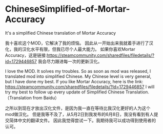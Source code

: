 # ChineseSimplified-of-Mortar-Accuracy
It's  a simplified Chinese translation of Mortar Accuracy

我十喜欢这个MOD，它解决了我的烦恼。
因此从一开始出来我就着手进行了汉化，我的汉化水平有限，但我已尽个人最大能力。
如果你喜欢Mortar Accuracy，这是链接:https://steamcommunity.com/sharedfiles/filedetails/?id=1729446857
我会尽力跟进每一次的更新汉化。

I love the MOD. It solves my troubles.
So as soon as mod was released, I translated mod into simplified Chinese. My Chinese level is very general, but I have done my best.
If you like Mortar Accuracy, here is the link: https://steamcommunity.com/sharedfiles/filedetails/?Id=1729446857
I will try my best to follow up every update of Simplified Chinese Translation.（Translation from Baidu）

之所以到现在才放出汉化文件，是因为我一直在等待比我汉化更好的人为这个mod做汉化。
但是我等不及了，从5月2日到我发布的6月8日，我没有看到有人提交简体中文的翻译文件。
因此我觉得尝试一下。我期待我可以成功得到使用者的认可。
